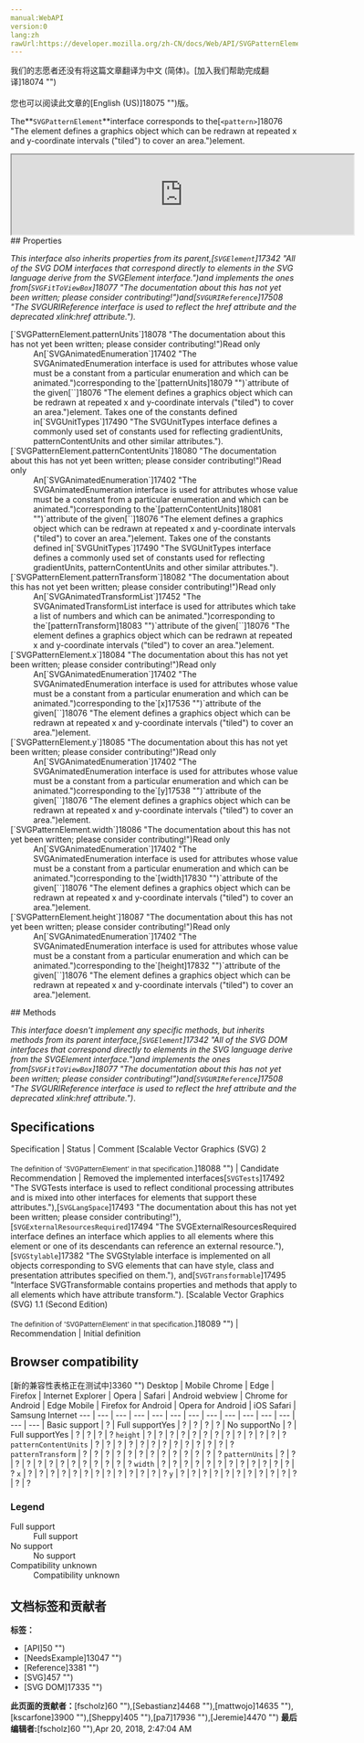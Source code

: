 ```yaml
---
manual:WebAPI
version:0
lang:zh
rawUrl:https://developer.mozilla.org/zh-CN/docs/Web/API/SVGPatternElement
---
```




<bdi>我们的志愿者还没有将这篇文章翻译为<bdi>中文 (简体)</bdi>。[加入我们帮助完成翻译]18074 "")<br></br>您也可以阅读此文章的[English (US)]18075 "")版。</bdi>






The**`SVGPatternElement`**interface corresponds to the[`<pattern>`]18076 "The <pattern> element defines a graphics object which can be redrawn at repeated x and y-coordinate intervals ("tiled") to cover an area.")element.

<iframe src='https://mdn.mozillademos.org/en-US/docs/Web/API/SVGPatternElement$samples/inheritance_diagram?revision=1375648' width='600' height='140'></iframe>
## Properties<a name="Properties"></a>


<em>This interface also inherits properties from its parent,</em><em>[`SVGElement`]17342 "All of the SVG DOM interfaces that correspond directly to elements in the SVG language derive from the SVGElement interface.")and implements the ones from[`SVGFitToViewBox`]18077 "The documentation about this has not yet been written; please consider contributing!")and[`SVGURIReference`]17508 "The SVGURIReference interface is used to reflect the href attribute and the deprecated xlink:href attribute.").</em>

<dl><dt id=''>[`SVGPatternElement.patternUnits`]18078 "The documentation about this has not yet been written; please consider contributing!")Read only</dt><dd>An[`SVGAnimatedEnumeration`]17402 "The SVGAnimatedEnumeration interface is used for attributes whose value must be a constant from a particular enumeration and which can be animated.")corresponding to the`[patternUnits]18079 "")`attribute of the given[`<pattern>`]18076 "The <pattern> element defines a graphics object which can be redrawn at repeated x and y-coordinate intervals ("tiled") to cover an area.")element. Takes one of the constants defined in[`SVGUnitTypes`]17490 "The SVGUnitTypes interface defines a commonly used set of constants used for reflecting gradientUnits, patternContentUnits and other similar attributes.").</dd><dt id=''>[`SVGPatternElement.patternContentUnits`]18080 "The documentation about this has not yet been written; please consider contributing!")Read only</dt><dd>An[`SVGAnimatedEnumeration`]17402 "The SVGAnimatedEnumeration interface is used for attributes whose value must be a constant from a particular enumeration and which can be animated.")corresponding to the`[patternContentUnits]18081 "")`attribute of the given[`<pattern>`]18076 "The <pattern> element defines a graphics object which can be redrawn at repeated x and y-coordinate intervals ("tiled") to cover an area.")element. Takes one of the constants defined in[`SVGUnitTypes`]17490 "The SVGUnitTypes interface defines a commonly used set of constants used for reflecting gradientUnits, patternContentUnits and other similar attributes.").</dd><dt id=''>[`SVGPatternElement.patternTransform`]18082 "The documentation about this has not yet been written; please consider contributing!")Read only</dt><dd>An[`SVGAnimatedTransformList`]17452 "The SVGAnimatedTransformList interface is used for attributes which take a list of numbers and which can be animated.")corresponding to the`[patternTransform]18083 "")`attribute of the given[`<pattern>`]18076 "The <pattern> element defines a graphics object which can be redrawn at repeated x and y-coordinate intervals ("tiled") to cover an area.")element.</dd><dt id=''>[`SVGPatternElement.x`]18084 "The documentation about this has not yet been written; please consider contributing!")Read only</dt><dd>An[`SVGAnimatedEnumeration`]17402 "The SVGAnimatedEnumeration interface is used for attributes whose value must be a constant from a particular enumeration and which can be animated.")corresponding to the`[x]17536 "")`attribute of the given[`<pattern>`]18076 "The <pattern> element defines a graphics object which can be redrawn at repeated x and y-coordinate intervals ("tiled") to cover an area.")element.</dd><dt id=''>[`SVGPatternElement.y`]18085 "The documentation about this has not yet been written; please consider contributing!")Read only</dt><dd>An[`SVGAnimatedEnumeration`]17402 "The SVGAnimatedEnumeration interface is used for attributes whose value must be a constant from a particular enumeration and which can be animated.")corresponding to the`[y]17538 "")`attribute of the given[`<pattern>`]18076 "The <pattern> element defines a graphics object which can be redrawn at repeated x and y-coordinate intervals ("tiled") to cover an area.")element.</dd><dt id=''>[`SVGPatternElement.width`]18086 "The documentation about this has not yet been written; please consider contributing!")Read only</dt><dd>An[`SVGAnimatedEnumeration`]17402 "The SVGAnimatedEnumeration interface is used for attributes whose value must be a constant from a particular enumeration and which can be animated.")corresponding to the`[width]17830 "")`attribute of the given[`<pattern>`]18076 "The <pattern> element defines a graphics object which can be redrawn at repeated x and y-coordinate intervals ("tiled") to cover an area.")element.</dd><dt id=''>[`SVGPatternElement.height`]18087 "The documentation about this has not yet been written; please consider contributing!")Read only</dt><dd>An[`SVGAnimatedEnumeration`]17402 "The SVGAnimatedEnumeration interface is used for attributes whose value must be a constant from a particular enumeration and which can be animated.")corresponding to the`[height]17832 "")`attribute of the given[`<pattern>`]18076 "The <pattern> element defines a graphics object which can be redrawn at repeated x and y-coordinate intervals ("tiled") to cover an area.")element.</dd></dl>
## Methods<a name="Methods"></a>


<em>This interface doesn&#39;t implement any specific methods, but inherits methods from its parent interface,[`SVGElement`]17342 "All of the SVG DOM interfaces that correspond directly to elements in the SVG language derive from the SVGElement interface.")and implements the ones from[`SVGFitToViewBox`]18077 "The documentation about this has not yet been written; please consider contributing!")and[`SVGURIReference`]17508 "The SVGURIReference interface is used to reflect the href attribute and the deprecated xlink:href attribute.")</em>.


## Specifications<a name="Specifications"></a>
Specification | Status | Comment 
[Scalable Vector Graphics (SVG) 2<br></br><small>The definition of &#39;SVGPatternElement&#39; in that specification.</small>]18088 "") | Candidate Recommendation | Removed the implemented interfaces[`SVGTests`]17492 "The SVGTests interface is used to reflect conditional processing attributes and is mixed into other interfaces for elements that support these attributes."),[`SVGLangSpace`]17493 "The documentation about this has not yet been written; please consider contributing!"),[`SVGExternalResourcesRequired`]17494 "The SVGExternalResourcesRequired interface defines an interface which applies to all elements where this element or one of its descendants can reference an external resource."),[`SVGStylable`]17382 "The SVGStylable interface is implemented on all objects corresponding to SVG elements that can have style, class and presentation attributes specified on them."), and[`SVGTransformable`]17495 "Interface SVGTransformable contains properties and methods that apply to all elements which have attribute transform."). 
[Scalable Vector Graphics (SVG) 1.1 (Second Edition)<br></br><small>The definition of &#39;SVGPatternElement&#39; in that specification.</small>]18089 "") | Recommendation | Initial definition 


## Browser compatibility<a name="Browser_compatibility"></a>
[新的兼容性表格正在测试中<i></i>]3360 "")
<abbr>Desktop<i></i></abbr> | <abbr>Mobile<i></i></abbr> 
<abbr>Chrome<i></i></abbr> | <abbr>Edge<i></i></abbr> | <abbr>Firefox<i></i></abbr> | <abbr>Internet Explorer<i></i></abbr> | <abbr>Opera<i></i></abbr> | <abbr>Safari<i></i></abbr> | <abbr>Android webview<i></i></abbr> | <abbr>Chrome for Android<i></i></abbr> | <abbr>Edge Mobile<i></i></abbr> | <abbr>Firefox for Android<i></i></abbr> | <abbr>Opera for Android<i></i></abbr> | <abbr>iOS Safari<i></i></abbr> | <abbr>Samsung Internet<i></i></abbr> 
 ---  |  ---  |  ---  |  ---  |  ---  |  ---  |  ---  |  ---  |  ---  |  ---  |  ---  |  ---  |  ---  |  ---  | 
Basic support | <abbr>?</abbr> | <abbr>Full support</abbr>Yes | <abbr>?</abbr> | <abbr>?</abbr> | <abbr>?</abbr> | <abbr>?</abbr> | <abbr>No support</abbr>No | <abbr>?</abbr> | <abbr>Full support</abbr>Yes | <abbr>?</abbr> | <abbr>?</abbr> | <abbr>?</abbr> | <abbr>?</abbr> 
`height` | <abbr>?</abbr> | <abbr>?</abbr> | <abbr>?</abbr> | <abbr>?</abbr> | <abbr>?</abbr> | <abbr>?</abbr> | <abbr>?</abbr> | <abbr>?</abbr> | <abbr>?</abbr> | <abbr>?</abbr> | <abbr>?</abbr> | <abbr>?</abbr> | <abbr>?</abbr> 
`patternContentUnits` | <abbr>?</abbr> | <abbr>?</abbr> | <abbr>?</abbr> | <abbr>?</abbr> | <abbr>?</abbr> | <abbr>?</abbr> | <abbr>?</abbr> | <abbr>?</abbr> | <abbr>?</abbr> | <abbr>?</abbr> | <abbr>?</abbr> | <abbr>?</abbr> | <abbr>?</abbr> 
`patternTransform` | <abbr>?</abbr> | <abbr>?</abbr> | <abbr>?</abbr> | <abbr>?</abbr> | <abbr>?</abbr> | <abbr>?</abbr> | <abbr>?</abbr> | <abbr>?</abbr> | <abbr>?</abbr> | <abbr>?</abbr> | <abbr>?</abbr> | <abbr>?</abbr> | <abbr>?</abbr> 
`patternUnits` | <abbr>?</abbr> | <abbr>?</abbr> | <abbr>?</abbr> | <abbr>?</abbr> | <abbr>?</abbr> | <abbr>?</abbr> | <abbr>?</abbr> | <abbr>?</abbr> | <abbr>?</abbr> | <abbr>?</abbr> | <abbr>?</abbr> | <abbr>?</abbr> | <abbr>?</abbr> 
`width` | <abbr>?</abbr> | <abbr>?</abbr> | <abbr>?</abbr> | <abbr>?</abbr> | <abbr>?</abbr> | <abbr>?</abbr> | <abbr>?</abbr> | <abbr>?</abbr> | <abbr>?</abbr> | <abbr>?</abbr> | <abbr>?</abbr> | <abbr>?</abbr> | <abbr>?</abbr> 
`x` | <abbr>?</abbr> | <abbr>?</abbr> | <abbr>?</abbr> | <abbr>?</abbr> | <abbr>?</abbr> | <abbr>?</abbr> | <abbr>?</abbr> | <abbr>?</abbr> | <abbr>?</abbr> | <abbr>?</abbr> | <abbr>?</abbr> | <abbr>?</abbr> | <abbr>?</abbr> 
`y` | <abbr>?</abbr> | <abbr>?</abbr> | <abbr>?</abbr> | <abbr>?</abbr> | <abbr>?</abbr> | <abbr>?</abbr> | <abbr>?</abbr> | <abbr>?</abbr> | <abbr>?</abbr> | <abbr>?</abbr> | <abbr>?</abbr> | <abbr>?</abbr> | <abbr>?</abbr> 


### Legend<a name="Legend"></a>
<dl><dt id=''><abbr>Full support</abbr></dt><dd>Full support</dd><dt id=''><abbr>No support</abbr></dt><dd>No support</dd><dt id=''><abbr>Compatibility unknown</abbr></dt><dd>Compatibility unknown</dd></dl>



## 文档标签和贡献者
**标签：**
* [API]50 "")
* [NeedsExample]13047 "")
* [Reference]3381 "")
* [SVG]457 "")
* [SVG DOM]17335 "")

**此页面的贡献者：**[fscholz]60 ""),[Sebastianz]4468 ""),[mattwojo]14635 ""),[kscarfone]3900 ""),[Sheppy]405 ""),[pa7]17936 ""),[Jeremie]4470 "")
**最后编辑者:**[fscholz]60 ""),<time>Apr 20, 2018, 2:47:04 AM</time>


